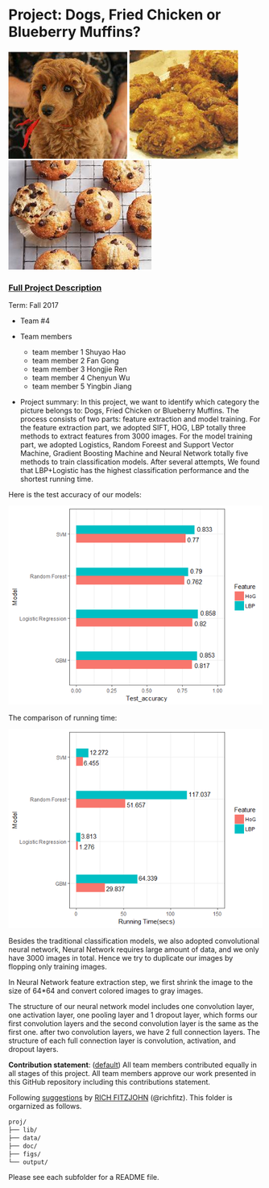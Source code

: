 # Project: Dogs, Fried Chicken or Blueberry Muffins?
![image](figs/img_0074.jpg)
![image](figs/img_1282.jpg)
![image](figs/img_0028.jpg)

### [Full Project Description](doc/project3_desc.md)

Term: Fall 2017

+ Team #4
+ Team members
	+ team member 1  Shuyao Hao
	+ team member 2  Fan Gong
	+ team member 3  Hongjie Ren
	+ team member 4  Chenyun Wu
	+ team member 5  Yingbin Jiang

+ Project summary: In this project, we want to identify which category the picture belongs to: Dogs, Fried Chicken or Blueberry Muffins. The process consists of two parts: feature extraction and model training. For the feature extraction part, we adopted SIFT, HOG, LBP totally three methods to extract features from 3000 images. For the model training part, we adopted Logistics, Random Foreest and Support Vector Machine, Gradient Boosting Machine and Neural Network totally five methods to train classification models. 
After several attempts, We found that LBP+Logistic has the highest classification performance and the shortest running time.

Here is the test accuracy of our models:

![image](figs/Test_accuracy.png)


The comparison of running time:

![image](figs/Running_Time.png)
	

Besides the traditional classification models, we also adopted convolutional neural network, Neural Network requires large amount of data, and we only have 3000 images  in total. Hence we try to duplicate our images by flopping only training images. 


In Neural Network feature extraction step, we first shrink the image to the size of 64*64 and convert colored images to gray images.


The structure of our neural network model includes one convolution layer, one   activation layer, one pooling layer and 1 dropout layer, which forms our first convolution layers and the second convolution layer is the same as the first one. after two convolution layers, we have 2 full connection layers. The structure of each full connection layer is convolution, activation, and dropout layers.

**Contribution statement**: ([default](doc/a_note_on_contributions.md)) All team members contributed equally in all stages of this project. All team members approve our work presented in this GitHub repository including this contributions statement. 

Following [suggestions](http://nicercode.github.io/blog/2013-04-05-projects/) by [RICH FITZJOHN](http://nicercode.github.io/about/#Team) (@richfitz). This folder is orgarnized as follows.

```
proj/
├── lib/
├── data/
├── doc/
├── figs/
└── output/
```

Please see each subfolder for a README file.

